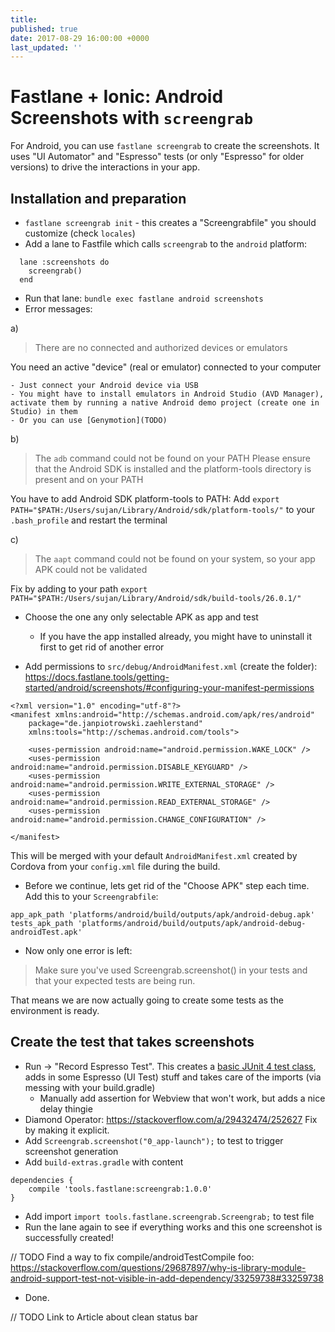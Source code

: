 ```yaml
---
title: 
published: true
date: 2017-08-29 16:00:00 +0000
last_updated: ''
---
```

# Fastlane + Ionic: Android Screenshots with `screengrab`

For Android, you can use `fastlane screengrab` to create the screenshots. It uses "UI Automator" and "Espresso" tests (or only "Espresso" for older versions) to drive the interactions in your app.

## Installation and preparation

- `fastlane screengrab init` - this creates a "Screengrabfile" you should customize (check `locales`)
- Add a lane to Fastfile which calls `screengrab` to the `android` platform:

```
  lane :screenshots do
    screengrab()
  end
```

- Run that lane:
  `bundle exec fastlane android screenshots`
- Error messages:

a)

> There are no connected and authorized devices or emulators

You need an active "device" (real or emulator) connected to your computer

```
- Just connect your Android device via USB
- You might have to install emulators in Android Studio (AVD Manager), activate them by running a native Android demo project (create one in Studio) in them
- Or you can use [Genymotion](TODO)
```

b)

> The `adb` command could not be found on your PATH
> Please ensure that the Android SDK is installed and the platform-tools directory is present and on your PATH

You have to add Android SDK platform-tools to PATH: Add `export PATH="$PATH:/Users/sujan/Library/Android/sdk/platform-tools/"` to your `.bash_profile` and restart the terminal

c)

> The `aapt` command could not be found on your system, so your app APK could not be validated

Fix by adding to your path `export PATH="$PATH:/Users/sujan/Library/Android/sdk/build-tools/26.0.1/"`

- Choose the one any only selectable APK as app and test
  - If you have the app installed already, you might have to uninstall it first to get rid of another error


- Add permissions to `src/debug/AndroidManifest.xml` (create the folder): https://docs.fastlane.tools/getting-started/android/screenshots/#configuring-your-manifest-permissions

```
<?xml version="1.0" encoding="utf-8"?>
<manifest xmlns:android="http://schemas.android.com/apk/res/android"
    package="de.janpiotrowski.zaehlerstand"
    xmlns:tools="http://schemas.android.com/tools">

    <uses-permission android:name="android.permission.WAKE_LOCK" />
    <uses-permission android:name="android.permission.DISABLE_KEYGUARD" />
    <uses-permission android:name="android.permission.WRITE_EXTERNAL_STORAGE" />
    <uses-permission android:name="android.permission.READ_EXTERNAL_STORAGE" />
    <uses-permission android:name="android.permission.CHANGE_CONFIGURATION" />

</manifest>
```

This will be merged with your default `AndroidManifest.xml` created by Cordova from your `config.xml` file during the build.

- Before we continue, lets get rid of the "Choose APK" step each time. Add this to your `Screengrabfile`:

```
app_apk_path 'platforms/android/build/outputs/apk/android-debug.apk'
tests_apk_path 'platforms/android/build/outputs/apk/android-debug-androidTest.apk'
```

- Now only one error is left:

> Make sure you've used Screengrab.screenshot() in your tests and that your expected tests are being run.

That means we are now actually going to create some tests as the environment is ready.

## Create the test that takes screenshots

- Run -> "Record Espresso Test". This creates a [basic JUnit 4 test class](https://developer.android.com/training/testing/start/index.html#junit), adds in some Espresso (UI Test) stuff and takes care of the imports (via messing with your build.gradle)
  - Manually add assertion for Webview that won't work, but adds a nice delay thingie
- Diamond Operator: https://stackoverflow.com/a/29432474/252627 Fix by making it explicit.
- Add `Screengrab.screenshot("0_app-launch");` to test to trigger screenshot generation
- Add `build-extras.gradle` with content

```
dependencies {
	compile 'tools.fastlane:screengrab:1.0.0'
}
```

- Add import `import tools.fastlane.screengrab.Screengrab;` to test file
- Run the lane again to see if everything works and this one screenshot is successfully created!

// TODO Find a way to fix compile/androidTestCompile foo: https://stackoverflow.com/questions/29687897/why-is-library-module-android-support-test-not-visible-in-add-dependency/33259738#33259738

- Done.

// TODO Link to Article about clean status bar